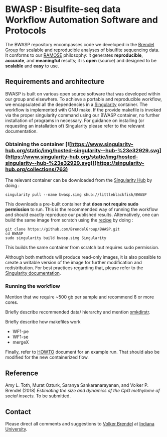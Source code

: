 # BWASP : Bisulfite-seq data Workflow Automation Software and Protocols

The BWASP repository encompasses code we developed in the [Brendel Group](http://brendelgroup.org/) for scalable and reproducible analyses of bisulfite sequencing data. It conforms to our [RAMOSE](https://brendelgroup.github.io/)
philosophy: it generates __reproducible__, __accurate__, and
__meaningful__ results; it is __open__ (source) and designed to be __scalable__
and __easy__ to use.

## Requirements and architecture

BWASP is built on various open source software that was developed within our group and elsewhere.
To achieve a portable and reproducible workflow, we encapsulated all the dependencies in a [Singularity](http://singularity.lbl.gov) container.
The workflow is implemented with GNU make.
If the provide makefile is invoked via the proper singularity command using our BWASP container, no further installation of programs in necessary.
For guidance on installing (or requesting an installation of) Singularity please refer to the relevant documentation.

### Obtaining the container   [![https://www.singularity-hub.org/static/img/hosted-singularity--hub-%23e32929.svg](https://www.singularity-hub.org/static/img/hosted-singularity--hub-%23e32929.svg)](https://singularity-hub.org/collections/763)

The relevant container can be downloaded from the [Singularity Hub](https://www.singularity-hub.org/collections/763) by doing :


```
singularity pull --name bwasp.simg shub://littleblackfish/BWASP
```

This downloads a pre-built container that __does not require sudo permission__ to run.
This is the recommended way of running the workflow and should exactly reproduce our published results.
Alternatively, one can build the same image from scratch using the [recipe](Singularity) by doing :

```
git clone https://github.com/BrendelGroup/BWASP.git
cd BWASP
sudo singularity build bwasp.simg Singularity
```

This builds the same container from scratch but requires sudo permission.

Although both methods will produce read-only images,
it is also possible to create a writable version of the image for further modification and redistribution.
For best practices regarding that, please refer to the [Singularity documentation](http://singularity.lbl.gov/docs-flow).

### Running the workflow

Mention that we require ~500 gb per sample and recommend 8 or more cores.

Briefly describe recommended data/ hierarchy and mention [xmkdirstr](data/xmkdirstr).

Briefly describe how makefiles work

  * WF1-pe
  * WF1-se
  * mergeX


Finally, refer to [HOWTO](./HOWTO.md) document for an example run.
That should also be modified for the new containerized flow.  

## Reference

Amy L. Toth, Murat Ozturk, Saranya Sankaranarayanan, and Volker P. Brendel (2018) _Estimating
the size and dynamics of the CpG methylome of social insects._ To be submitted.

## Contact

Please direct all comments and suggestions to
[Volker Brendel](<mailto:vbrendel@indiana.edu>)
at [Indiana University](http://brendelgroup.org/).

